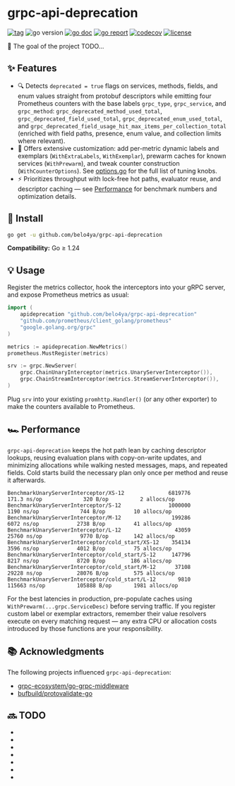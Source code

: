 # grpc-api-deprecation

[![tag](https://img.shields.io/github/tag/belo4ya/grpc-api-deprecation.svg)](https://github.com/belo4ya/grpc-api-deprecation/releases)
![go version](https://img.shields.io/badge/-%E2%89%A51.24-%23027d9c?logo=go&logoColor=white&labelColor=%23555)
[![go doc](https://godoc.org/github.com/belo4ya/grpc-api-deprecation?status.svg)](https://pkg.go.dev/github.com/belo4ya/grpc-api-deprecation)
[![go report](https://goreportcard.com/badge/github.com/belo4ya/grpc-api-deprecation)](https://goreportcard.com/report/github.com/belo4ya/grpc-api-deprecation)
[![codecov](https://codecov.io/gh/belo4ya/grpc-api-deprecation/graph/badge.svg?token=GQZRP94G21)](https://codecov.io/gh/belo4ya/grpc-api-deprecation)
[![license](https://img.shields.io/github/license/belo4ya/grpc-api-deprecation)](./LICENSE)

🎯 The goal of the project TODO...

## ✨ Features

- 🔍 Detects `deprecated = true` flags on services, methods, fields, and enum
  values straight from protobuf descriptors while emitting four Prometheus
  counters with the base labels `grpc_type`, `grpc_service`, and `grpc_method`:
  `grpc_deprecated_method_used_total`, `grpc_deprecated_field_used_total`,
  `grpc_deprecated_enum_used_total`, and
  `grpc_deprecated_field_usage_hit_max_items_per_collection_total` (enriched with
  field paths, presence, enum value, and collection limits where relevant).
- 🧰 Offers extensive customization: add per-metric dynamic labels and
  exemplars (`WithExtraLabels`, `WithExemplar`), prewarm caches for known
  services (`WithPrewarm`), and tweak counter construction (`WithCounterOptions`).
  See [options.go](./options.go) for the full list of tuning knobs.
- ⚡ Prioritizes throughput with lock-free hot paths, evaluator reuse, and
  descriptor caching — see [Performance](#-performance) for benchmark numbers and
  optimization details.

## 🚀 Install

```sh
go get -u github.com/belo4ya/grpc-api-deprecation
```

**Compatibility:** Go ≥ 1.24

## 💡 Usage

Register the metrics collector, hook the interceptors into your gRPC server, and
expose Prometheus metrics as usual:

```go
import (
    apideprecation "github.com/belo4ya/grpc-api-deprecation"
    "github.com/prometheus/client_golang/prometheus"
    "google.golang.org/grpc"
)

metrics := apideprecation.NewMetrics()
prometheus.MustRegister(metrics)

srv := grpc.NewServer(
    grpc.ChainUnaryInterceptor(metrics.UnaryServerInterceptor()),
    grpc.ChainStreamInterceptor(metrics.StreamServerInterceptor()),
)
```

Plug `srv` into your existing `promhttp.Handler()` (or any other exporter) to make the counters available to Prometheus.

## 🏎️ Performance

`grpc-api-deprecation` keeps the hot path lean by caching descriptor lookups,
reusing evaluation plans with copy-on-write updates, and minimizing allocations
while walking nested messages, maps, and repeated fields. Cold starts build the
necessary plan only once per method and reuse it afterwards.

```
BenchmarkUnaryServerInterceptor/XS-12              6819776             171.3 ns/op             320 B/op          2 allocs/op
BenchmarkUnaryServerInterceptor/S-12               1000000              1190 ns/op             744 B/op         10 allocs/op
BenchmarkUnaryServerInterceptor/M-12                199286              6072 ns/op            2738 B/op         41 allocs/op
BenchmarkUnaryServerInterceptor/L-12                 43059             25760 ns/op            9770 B/op        142 allocs/op
BenchmarkUnaryServerInterceptor/cold_start/XS-12    354134              3596 ns/op            4012 B/op         75 allocs/op
BenchmarkUnaryServerInterceptor/cold_start/S-12     147796              8217 ns/op            8720 B/op        186 allocs/op
BenchmarkUnaryServerInterceptor/cold_start/M-12      37108             29228 ns/op           28076 B/op        575 allocs/op
BenchmarkUnaryServerInterceptor/cold_start/L-12       9810            115663 ns/op          105888 B/op       1981 allocs/op
```

For the best latencies in production, pre-populate caches using
`WithPrewarm(...grpc.ServiceDesc)` before serving traffic. If you register custom
label or exemplar extractors, remember their value resolvers execute on every
matching request — any extra CPU or allocation costs introduced by those
functions are your responsibility.

## 📚 Acknowledgments

The following projects influenced `grpc-api-deprecation`:

- [grpc-ecosystem/go-grpc-middleware](https://github.com/grpc-ecosystem/go-grpc-middleware)
- [bufbuild/protovalidate-go](https://github.com/bufbuild/protovalidate-go)

## 🔜 TODO

-
-
-
-
-
-
-
